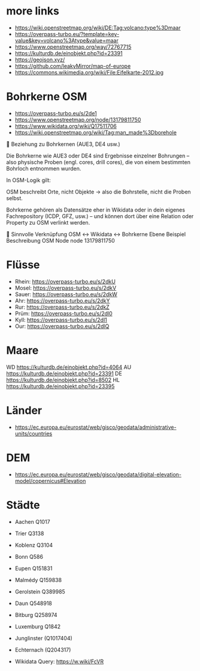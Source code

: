 # more links

* https://wiki.openstreetmap.org/wiki/DE:Tag:volcano:type%3Dmaar
* https://overpass-turbo.eu/?template=key-value&key=volcano%3Atype&value=maar
* https://www.openstreetmap.org/way/72767715
* https://kulturdb.de/einobjekt.php?id=23391
* https://geojson.xyz/
* https://github.com/leakyMirror/map-of-europe
* https://commons.wikimedia.org/wiki/File:Eifelkarte-2012.jpg

# Bohrkerne OSM

* https://overpass-turbo.eu/s/2de1
* https://www.openstreetmap.org/node/13179811750
* https://www.wikidata.org/wiki/Q17511706
* https://wiki.openstreetmap.org/wiki/Tag:man_made%3Dborehole

🧭 Beziehung zu Bohrkernen (AUE3, DE4 usw.)

Die Bohrkerne wie AUE3 oder DE4 sind Ergebnisse einzelner Bohrungen – also physische Proben (engl. cores, drill cores), die von einem bestimmten Bohrloch entnommen wurden.

In OSM-Logik gilt:

OSM beschreibt Orte, nicht Objekte → also die Bohrstelle, nicht die Proben selbst.

Bohrkerne gehören als Datensätze eher in Wikidata oder in dein eigenes Fachrepository (ICDP, GFZ, usw.) – und können dort über eine Relation oder Property zu OSM verlinkt werden.

🔗 Sinnvolle Verknüpfung OSM ↔ Wikidata ↔ Bohrkerne
Ebene	Beispiel	Beschreibung
OSM Node	node 13179811750

# Flüsse

* Rhein: https://overpass-turbo.eu/s/2dkU
* Mosel: https://overpass-turbo.eu/s/2dkV
* Sauer: https://overpass-turbo.eu/s/2dkW
* Ahr: https://overpass-turbo.eu/s/2dkY
* Rur: https://overpass-turbo.eu/s/2dkZ
* Prüm: https://overpass-turbo.eu/s/2dl0
* Kyll: https://overpass-turbo.eu/s/2dl1
* Our: https://overpass-turbo.eu/s/2dlQ

# Maare

WD https://kulturdb.de/einobjekt.php?id=4064
AU https://kulturdb.de/einobjekt.php?id=23391
DE https://kulturdb.de/einobjekt.php?id=8502
HL https://kulturdb.de/einobjekt.php?id=23395

# Länder

* https://ec.europa.eu/eurostat/web/gisco/geodata/administrative-units/countries

# DEM

* https://ec.europa.eu/eurostat/web/gisco/geodata/digital-elevation-model/copernicus#Elevation

# Städte

* Aachen Q1017
* Trier Q3138
* Koblenz Q3104
* Bonn Q586
* Eupen Q151831
* Malmédy Q159838
* Gerolstein Q389985
* Daun Q548918
* Bitburg Q258974
* Luxemburg Q1842
* Junglinster (Q1017404)
* Echternach (Q204317) 


* Wikidata Query: https://w.wiki/FcVR